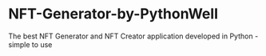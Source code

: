 # NFT-Generator-by-PythonWell
The best NFT Generator and NFT Creator application developed in Python - simple to use
